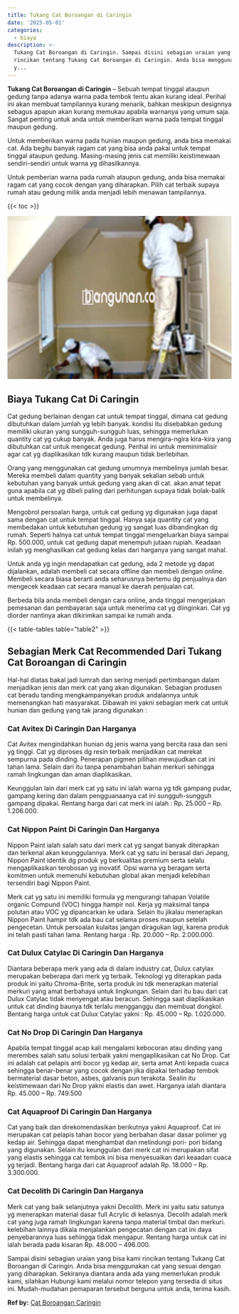 ```yaml
---
title: Tukang Cat Boroangan di Caringin
date: '2025-05-01'
categories:
  - biaya
description: >-
  Tukang Cat Boroangan di Caringin. Sampai disini sebagian uraian yang bisa kami
  rincikan tentang Tukang Cat Boroangan di Caringin. Anda bisa menggunakan cat
  y...
---
```


**Tukang Cat Boroangan di Caringin** – Sebuah tempat tinggal ataupun gedung tanpa adanya warna pada tembok tentu akan kurang ideal. Perihal ini akan membuat tampilannya kurang menarik, bahkan meskipun designnya sebagus apapun akan kurang memukau apabila warnanya yang umum saja. Sangat penting untuk anda untuk memberikan warna pada tempat tinggal maupun gedung.

Untuk memberikan warna pada hunian maupun gedung, anda bisa memakai cat. Ada begitu banyak ragam cat yang bisa anda pakai untuk tempat tinggal ataupun gedung. Masing-masing jenis cat memiliki keistimewaan sendiri-sendiri untuk warna yg dihasilkannya.

Untuk pemberian warna pada rumah ataupun gedung, anda bisa memakai ragam cat yang cocok dengan yang diharapkan. Pilih cat terbaik supaya rumah atau gedung milik anda menjadi lebih menawan tampilannya.

{{< toc >}}

![Tukang Cat Boroangan di Caringin](/images/jasa-cat-murah29.png)

## Biaya Tukang Cat Di Caringin

Cat gedung berlainan dengan cat untuk tempat tinggal, dimana cat gedung dibutuhkan dalam jumlah yg lebih banyak. kondisi itu disebabkan gedung memiliki ukuran yang sungguh-sungguh luas, sehingga memerlukan quantity cat yg cukup banyak. Anda juga harus mengira-ngira kira-kira yang dibutuhkan cat untuk mengecat gedung. Perihal ini untuk meminimalisir agar cat yg diaplikasikan tdk kurang maupun tidak berlebihan.

Orang yang menggunakan cat gedung umumnya membelinya jumlah besar. Mereka membeli dalam quantity yang banyak sekalian sebab untuk kebutuhan yang banyak untuk gedung yang akan di cat. akan amat tepat guna apabila cat yg dibeli paling dari perhitungan supaya tidak bolak-balik untuk membelinya.

Mengobrol persoalan harga, untuk cat gedung yg digunakan juga dapat sama dengan cat untuk tempat tinggal. Hanya saja quantity cat yang membedakan untuk kebutuhan gedung yg sangat luas dibandingkan dg rumah. Seperti halnya cat untuk tempat tinggal mengeluarkan biaya sampai Rp. 500.000, untuk cat gedung dapat menempuh jutaan rupiah. Keadaan inilah yg menghasilkan cat gedung kelas dari harganya yang sangat mahal.

Untuk anda yg ingin mendapatkan cat gedung, ada 2 metode yg dapat dijalankan, adalah membeli cat secara offline dan membeli dengan online. Membeli secara biasa berarti anda seharusnya bertemu dg penjualnya dan mengecek keadaan cat secara manual ke daerah penjualan cat.

Berbeda bila anda membeli dengan cara online, anda tinggal mengerjakan pemesanan dan pembayaran saja untuk menerima cat yg diinginkan. Cat yg diorder nantinya akan dikirimkan sampai ke rumah anda.

{{< table-tables table="table2" >}}

## Sebagian Merk Cat Recommended Dari Tukang Cat Boroangan di Caringin

Hal-hal diatas bakal jadi lumrah dan sering menjadi pertimbangan dalam menjadikan jenis dan merk cat yang akan digunakan. Sebagian produsen cat beradu tanding mengkampanyekan produk andalannya untuk memenangkan hati masyarakat. Dibawah ini yakni sebagian merk cat untuk hunian dan gedung yang tak jarang digunakan :

### Cat Avitex Di Caringin Dan Harganya

Cat Avitex mengindahkan hunian dg jenis warna yang bercita rasa dan seni yg tinggi. Cat yg diproses dg resin terbaik menjadikan cat merekat sempurna pada dinding. Penerapan pigmen pilihan mewujudkan cat ini tahan lama. Selain dari itu tanpa penambahan bahan merkuri sehingga ramah lingkungan dan aman diaplikasikan.

Keunggulan lain dari merk cat yg satu ini ialah warna yg tdk gampang pudar, gampang kering dan dalam pengguanaanya cat ini sungguh-sungguh gampang dipakai. Rentang harga dari cat merk ini ialah : Rp. 25.000 – Rp. 1.206.000.

### Cat Nippon Paint Di Caringin Dan Harganya

Nippon Paint ialah salah satu dari merk cat yg sangat banyak diterapkan dan terkenal akan keunggulannya. Merk cat yg satu ini berasal dari Jepang, Nippon Paint identik dg produk yg berkualitas premium serta selalu mengaplikasikan terobosan yg inovatif. Opsi warna yg beragam serta komitmen untuk memenuhi kebutuhan global akan menjadi kelebihan tersendiri bagi Nippon Paint.

Merk cat yg satu ini memiliki formula yg mengurangi tahapan Volatile organic Compund (VOC) hingga hampir nol. Kerja yg maksimal tanpa polutan atau VOC yg dipancarkan ke udara. Selain itu jikalau menerapkan Nippon Paint hampir tdk ada bau cat selama proses maupun setelah pengecetan. Untuk persoalan kulaitas jangan diragukan lagi, karena produk ini telah pasti tahan lama. Rentang harga : Rp. 20.000 – Rp. 2.000.000.

### Cat Dulux Catylac Di Caringin Dan Harganya

Diantara beberapa merk yang ada di dalam industry cat, Dulux catylax merupakan beberapa dari merk yg terbaik. Teknologi yg diterapkan pada produk ini yaitu Chroma-Brite, serta produk ini tdk menerapkan material merkuri yang amat berbahaya untuk lingkungan. Selain dari itu bau dari cat Dulux Catylac tidak menyengat atau beracun. Sehingga saat diaplikasikan untuk cat dinding baunya tdk terlalu mengganggu dan membuat dongkol. Bentang harga untuk cat Dulux Catylac yakni : Rp. 45.000 – Rp. 1.020.000.

### Cat No Drop Di Caringin Dan Harganya

Apabila tempat tinggal acap kali mengalami kebocoran atau dinding yang merembes salah satu solusi terbaik yakni mengaplikasikan cat No Drop. Cat ini adalah cat pelapis anti bocor yg kedap air, serta amat Anti kepada cuaca sehingga benar-benar yang cocok dengan jika dipakai terhadap tembok bermaterial dasar beton, asbes, galvanis pun terakota. Sealin itu keistimewaan dari No Drop yakni elastis dan awet. Harganya ialah diantara Rp. 45.000 – Rp. 749.500

### Cat Aquaproof Di Caringin Dan Harganya

Cat yang baik dan direkomendasikan berikutnya yakni Aquaproof. Cat ini merupakan cat pelapis tahan bocor yang berbahan dasar dasar polimer yg kedap air. Sehingga dapat menghambat dan melindungi pori- pori bidang yang digunakan. Selain itu keunggulan dari merk cat ini merupakan sifat yang elastis sehingga cat tembok ini bisa menyesuaikan dari keaadan cuaca yg terjadi. Bentang harga dari cat Aquaproof adalah Rp. 18.000 – Rp. 3.300.000.

### Cat Decolith Di Caringin Dan Harganya

Merk cat yang baik selanjutnya yakni Decolith. Merk ini yaitu satu satunya yg menerapkan material dasar full Acrylic di kelasnya. Decolih adalah merk cat yang juga ramah lingkungan karena tanpa material timbal dan merkuri. kelebihan lainnya dikala menjalankan pengecatan dengan cat ini daya penyebarannya luas sehingga tidak mengapur. Rentang harga untuk cat ini ialah berada pada kisaran Rp. 48.000 – 496.000.

Sampai disini sebagian uraian yang bisa kami rincikan tentang Tukang Cat Boroangan di Caringin. Anda bisa menggunakan cat yang sesuai dengan yang diharapkan. Sekiranya diantara anda ada yang memerlukan produk kami, silahkan Hubungi kami melalui nomor telepon yang tersedia di situs ini. Mudah-mudahan pemaparan tersebut berguna untuk anda, terima kasih.

**Ref by:** [Cat Boroangan Caringin](https://id.wikipedia.org/wiki/Cat)
